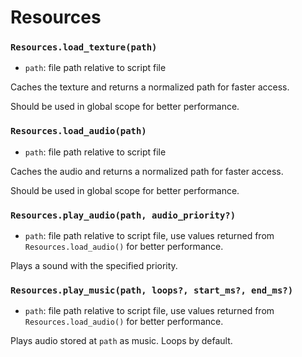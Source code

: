 # Resources

### `Resources.load_texture(path)`

- `path`: file path relative to script file

Caches the texture and returns a normalized path for faster access.

Should be used in global scope for better performance.

### `Resources.load_audio(path)`

- `path`: file path relative to script file

Caches the audio and returns a normalized path for faster access.

Should be used in global scope for better performance.

### `Resources.play_audio(path, audio_priority?)`

- `path`: file path relative to script file, use values returned from `Resources.load_audio()` for better performance.

Plays a sound with the specified priority.

### `Resources.play_music(path, loops?, start_ms?, end_ms?)`

- `path`: file path relative to script file, use values returned from `Resources.load_audio()` for better performance.

Plays audio stored at `path` as music. Loops by default.
